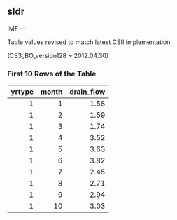 ## sldr
IMF --

Table values revised to match latest CSII implementation

(CS3_BO_version128 ~ 2012.04.30)



### First 10 Rows of the Table
|   yrtype |   month |   drain_flow |
|---------:|--------:|-------------:|
|        1 |       1 |         1.58 |
|        1 |       2 |         1.59 |
|        1 |       3 |         1.74 |
|        1 |       4 |         3.52 |
|        1 |       5 |         3.63 |
|        1 |       6 |         3.82 |
|        1 |       7 |         2.45 |
|        1 |       8 |         2.71 |
|        1 |       9 |         2.94 |
|        1 |      10 |         3.03 |